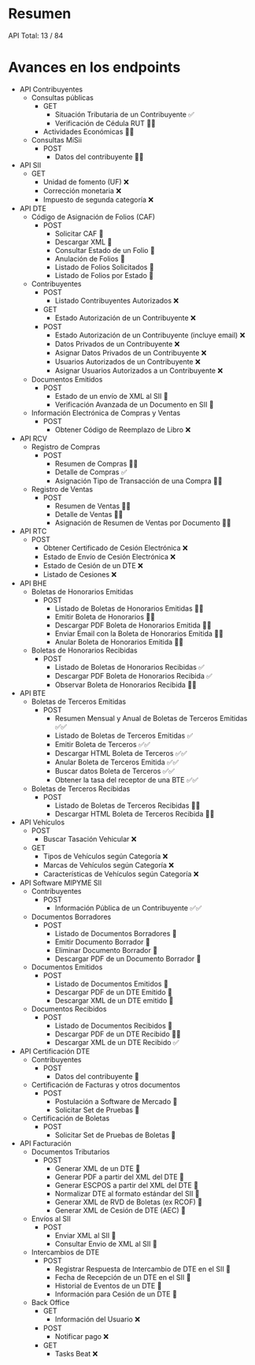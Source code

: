 # Resumen
API Total: 13 / 84

# Avances en los endpoints

- API Contribuyentes
	- Consultas públicas
		- GET
			- Situación Tributaria de un Contribuyente ✅
			- Verificación de Cédula RUT 🚧🚧
		- Actividades Económicas 🚧🚧
	- Consultas MiSii
		- POST
			- Datos del contribuyente 🚧🚧
- API SII
	- GET
		- Unidad de fomento (UF) ❌
		- Corrección monetaria ❌
		- Impuesto de segunda categoría ❌
- API DTE
	- Código de Asignación de Folios (CAF)
		- POST
			- Solicitar CAF 🚧
			- Descargar XML 🚧
			- Consultar Estado de un Folio 🚧
			- Anulación de Folios 🚧
			- Listado de Folios Solicitados 🚧
			- Listado de Folios por Estado 🚧
	- Contribuyentes
		- POST
			- Listado Contribuyentes Autorizados ❌
		- GET
			- Estado Autorización de un Contribuyente ❌
		- POST
			- Estado Autorización de un Contribuyente (incluye email) ❌
			- Datos Privados de un Contribuyente ❌
			- Asignar Datos Privados de un Contribuyente ❌
			- Usuarios Autorizados de un Contribuyente ❌
			- Asignar Usuarios Autorizados a un Contribuyente ❌
	- Documentos Emitidos
		- POST
			- Estado de un envío de XML al SII 🚧
			- Verificación Avanzada de un Documento en SII 🚧
	- Información Electrónica de Compras y Ventas
		- POST
			- Obtener Código de Reemplazo de Libro ❌
- API RCV
	- Registro de Compras
		- POST
			- Resumen de Compras 🚧🚧
			- Detalle de Compras ✅
			- Asignación Tipo de Transacción de una Compra 🚧🚧
	- Registro de Ventas
		- POST
			- Resumen de Ventas 🚧🚧
			- Detalle de Ventas 🚧🚧
			- Asignación de Resumen de Ventas por Documento 🚧🚧
- API RTC
	- POST
		- Obtener Certificado de Cesión Electrónica ❌
		- Estado de Envío de Cesión Electrónica ❌
		- Estado de Cesión de un DTE ❌
		- Listado de Cesiones ❌
- API BHE
	- Boletas de Honorarios Emitidas
		- POST
			- Listado de Boletas de Honorarios Emitidas 🚧🚧
			- Emitir Boleta de Honorarios 🚧🚧
			- Descargar PDF Boleta de Honorarios Emitida 🚧🚧
			- Enviar Email con la Boleta de Honorarios Emitida 🚧🚧
			- Anular Boleta de Honorarios Emitida 🚧🚧
	- Boletas de Honorarios Recibidas
		- POST
			- Listado de Boletas de Honorarios Recibidas ✅
			- Descargar PDF Boleta de Honorarios Recibida ✅
			- Observar Boleta de Honorarios Recibida 🚧🚧
- API BTE
	- Boletas de Terceros Emitidas
		- POST
			- Resumen Mensual y Anual de Boletas de Terceros Emitidas ✅✅
			- Listado de Boletas de Terceros Emitidas ✅
			- Emitir Boleta de Terceros ✅✅
			- Descargar HTML Boleta de Terceros ✅✅
			- Anular Boleta de Terceros Emitida ✅✅
			- Buscar datos Boleta de Terceros ✅✅
			- Obtener la tasa del receptor de una BTE ✅✅
	- Boletas de Terceros Recibidas
		- POST
			- Listado de Boletas de Terceros Recibidas 🚧🚧
			- Descargar HTML Boleta de Terceros Recibida 🚧🚧
- API Vehículos
	- POST
		- Buscar Tasación Vehicular ❌
	- GET
		- Tipos de Vehículos según Categoría ❌
		- Marcas de Vehículos según Categoría ❌
		- Características de Vehículos según Categoría ❌
- API Software MIPYME SII
	- Contribuyentes
		- POST
			- Información Pública de un Contribuyente ✅✅
	- Documentos Borradores
		- POST
			- Listado de Documentos Borradores 🚧
			- Emitir Documento Borrador 🚧
			- Eliminar Documento Borrador 🚧
			- Descargar PDF de un Documento Borrador 🚧
	- Documentos Emitidos
		- POST
			- Listado de Documentos Emitidos 🚧
			- Descargar PDF de un DTE Emitido 🚧
			- Descargar XML de un DTE emitido 🚧
	- Documentos Recibidos
		- POST
			- Listado de Documentos Recibidos 🚧
			- Descargar PDF de un DTE Recibido 🚧🚧
			- Descargar XML de un DTE Recibido ✅
- API Certificación DTE
	- Contribuyentes
		- POST
			- Datos del contribuyente 🚧
	- Certificación de Facturas y otros documentos
		- POST
			- Postulación a Software de Mercado 🚧
			- Solicitar Set de Pruebas 🚧
	- Certificación de Boletas
		- POST
			- Solicitar Set de Pruebas de Boletas 🚧
- API Facturación
	- Documentos Tributarios
		- POST
			- Generar XML de un DTE 🚧
			- Generar PDF a partir del XML del DTE 🚧
			- Generar ESCPOS a partir del XML del DTE 🚧
			- Normalizar DTE al formato estándar del SII 🚧
			- Generar XML de RVD de Boletas (ex RCOF) 🚧
			- Generar XML de Cesión de DTE (AEC) 🚧
	- Envíos al SII
		- POST
			- Enviar XML al SII 🚧
			- Consultar Envio de XML al SII 🚧
	- Intercambios de DTE
		- POST
			- Registrar Respuesta de Intercambio de DTE en el SII 🚧
			- Fecha de Recepción de un DTE en el SII 🚧
			- Historial de Eventos de un DTE 🚧
			- Información para Cesión de un DTE 🚧
	- Back Office
		- GET
			- Información del Usuario ❌
		- POST
			- Notificar pago ❌
		- GET
			- Tasks Beat ❌
